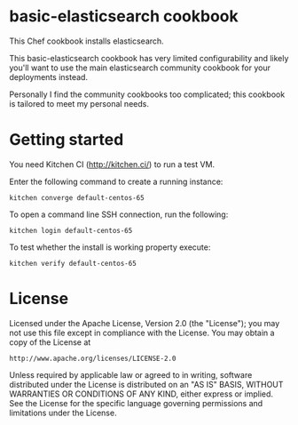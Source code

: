 basic-elasticsearch cookbook
============================

This Chef cookbook installs elasticsearch.

This basic-elasticsearch cookbook has very limited configurability and likely you'll want to use
the main elasticsearch community cookbook for your deployments instead.

Personally I find the community cookbooks too complicated; this cookbook is tailored to meet
my personal needs.

# Getting started

You need Kitchen CI (http://kitchen.ci/) to run a test VM.

Enter the following command to create a running instance:

    kitchen converge default-centos-65

To open a command line SSH connection, run the following:

    kitchen login default-centos-65

To test whether the install is working property execute:

    kitchen verify default-centos-65

# License

Licensed under the Apache License, Version 2.0 (the "License");
you may not use this file except in compliance with the License.
You may obtain a copy of the License at

    http://www.apache.org/licenses/LICENSE-2.0

Unless required by applicable law or agreed to in writing, software
distributed under the License is distributed on an "AS IS" BASIS,
WITHOUT WARRANTIES OR CONDITIONS OF ANY KIND, either express or implied.
See the License for the specific language governing permissions and
limitations under the License.
